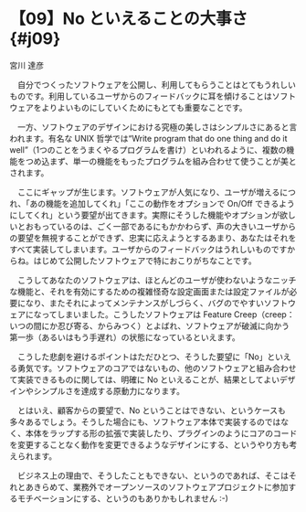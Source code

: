 # 【09】No といえることの大事さ{#j09}

<div class="author">宮川 達彦</div>

　自分でつくったソフトウェアを公開し、利用してもらうことはとてもうれしいものです。利用しているユーザからのフィードバックに耳を傾けることはソフトウェアをよりよいものにしていくためにもとても重要なことです。

　一方、ソフトウェアのデザインにおける究極の美しさはシンプルさにあると言われます。有名な UNIX 哲学では“Write program that do one thing and do it well”（1つのことをうまくやるプログラムを書け）といわれるように、複数の機能をつめ込まず、単一の機能をもったプログラムを組み合わせて使うことが美とされます。

　ここにギャップが生じます。ソフトウェアが人気になり、ユーザが増えるにつれ、「あの機能を追加してくれ」「ここの動作をオプションで On/Off できるようにしてくれ」という要望が出てきます。実際にそうした機能やオプションが欲しいとおもっているのは、ごく一部であるにもかかわらず、声の大きいユーザからの要望を無視することができず、忠実に応えようとするあまり、あなたはそれをすべて実装してしまいます。ユーザからのフィードバックはうれしいものですからね。はじめて公開したソフトウェアで特におこりがちなことです。

　こうしてあなたのソフトウェアは、ほとんどのユーザが使わないようなニッチな機能と、それを有効にするための複雑怪奇な設定画面または設定ファイルが必要になり、またそれによってメンテナンスがしづらく、バグのでやすいソフトウェアになってしまいました。こうしたソフトウェアは Feature Creep（creep：いつの間にか忍び寄る、からみつく）とよばれ、ソフトウェアが破滅に向かう第一歩（あるいはもう手遅れ）の状態になっているといえます。

　こうした悲劇を避けるポイントはただひとつ、そうした要望に「No」といえる勇気です。ソフトウェアのコアではないもの、他のソフトウェアと組み合わせて実装できるものに関しては、明確に No といえることが、結果としてよいデザインやシンプルさを達成する原動力になります。

　とはいえ、顧客からの要望で、No ということはできない、というケースも多々あるでしょう。そうした場合にも、ソフトウェア本体で実装するのではなく、本体をラップする形の拡張で実装したり、プラグインのようにコアのコードを変更することなく動作を変更できるようなデザインにする、というやり方も考えられます。

　ビジネス上の理由で、そうしたこともできない、というのであれば、そこはそれとあきらめて、業務外でオープンソースのソフトウェアプロジェクトに参加するモチベーションにする、というのもありかもしれません :-)
